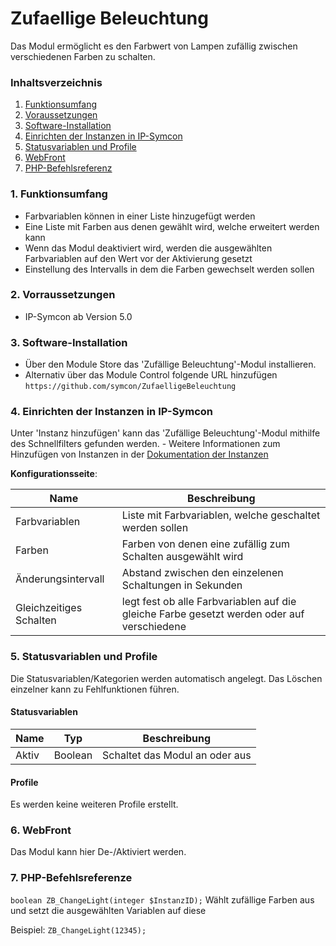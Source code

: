 # Zufaellige Beleuchtung
Das Modul ermöglicht es den Farbwert von Lampen zufällig zwischen verschiedenen Farben zu schalten.

### Inhaltsverzeichnis

1. [Funktionsumfang](#1-funktionsumfang)
2. [Voraussetzungen](#2-voraussetzungen)
3. [Software-Installation](#3-software-installation)
4. [Einrichten der Instanzen in IP-Symcon](#4-einrichten-der-instanzen-in-ip-symcon)
5. [Statusvariablen und Profile](#5-statusvariablen-und-profile)
6. [WebFront](#6-webfront)
7. [PHP-Befehlsreferenz](#7-php-befehlsreferenz)

### 1. Funktionsumfang

* Farbvariablen können in einer Liste hinzugefügt werden
* Eine Liste mit Farben aus denen gewählt wird, welche erweitert werden kann
* Wenn das Modul deaktiviert wird, werden die ausgewählten Farbvariablen auf den Wert vor der Aktivierung gesetzt 
* Einstellung des Intervalls in dem die Farben gewechselt werden sollen

### 2. Vorraussetzungen

- IP-Symcon ab Version 5.0

### 3. Software-Installation

* Über den Module Store das 'Zufällige Beleuchtung'-Modul installieren.
* Alternativ über das Module Control folgende URL hinzufügen `https://github.com/symcon/ZufaelligeBeleuchtung`

### 4. Einrichten der Instanzen in IP-Symcon

 Unter 'Instanz hinzufügen' kann das 'Zufällige Beleuchtung'-Modul mithilfe des Schnellfilters gefunden werden.
    - Weitere Informationen zum Hinzufügen von Instanzen in der [Dokumentation der Instanzen](https://www.symcon.de/service/dokumentation/konzepte/instanzen/#Instanz_hinzufügen)

__Konfigurationsseite__:

Name                    | Beschreibung
----------------------- | ------------------
Farbvariablen           | Liste mit Farbvariablen, welche geschaltet werden sollen
Farben                  | Farben von denen eine zufällig zum Schalten ausgewählt wird
Änderungsintervall      | Abstand zwischen den einzelenen Schaltungen in Sekunden
Gleichzeitiges Schalten | legt fest ob alle Farbvariablen auf die gleiche Farbe gesetzt werden oder auf verschiedene

### 5. Statusvariablen und Profile

Die Statusvariablen/Kategorien werden automatisch angelegt. Das Löschen einzelner kann zu Fehlfunktionen führen.

#### Statusvariablen

Name  | Typ     | Beschreibung
----- | ------- | ----------------
Aktiv | Boolean | Schaltet das Modul an oder aus

#### Profile

Es werden keine weiteren Profile erstellt.


### 6. WebFront

Das Modul kann hier De-/Aktiviert werden.

### 7. PHP-Befehlsreferenze

`boolean ZB_ChangeLight(integer $InstanzID);`
Wählt zufällige Farben aus und setzt die ausgewählten Variablen auf diese

Beispiel:
`ZB_ChangeLight(12345);`
